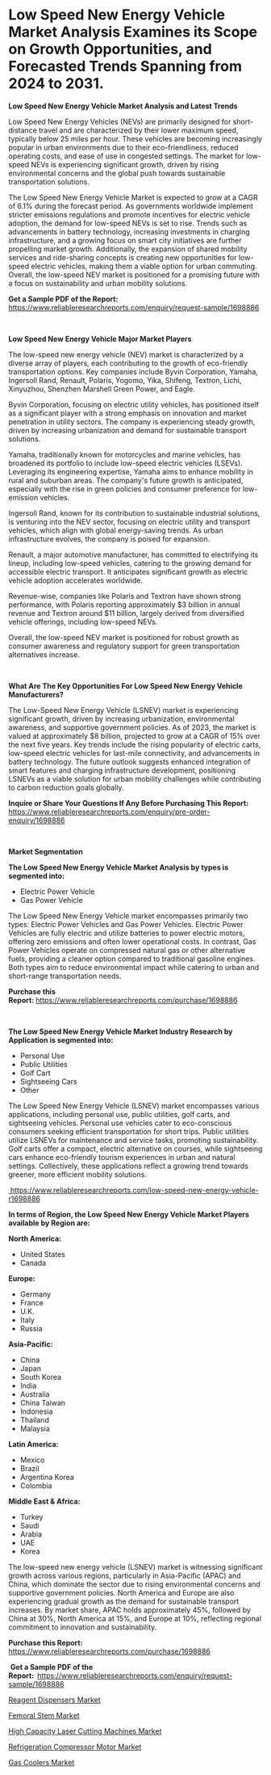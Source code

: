 <p><h1>Low Speed New Energy Vehicle Market Analysis Examines its Scope on Growth Opportunities, and Forecasted Trends Spanning from 2024 to 2031.</h1></p><p><strong>Low Speed New Energy Vehicle Market Analysis and Latest Trends</strong></p>
<p><p>Low Speed New Energy Vehicles (NEVs) are primarily designed for short-distance travel and are characterized by their lower maximum speed, typically below 25 miles per hour. These vehicles are becoming increasingly popular in urban environments due to their eco-friendliness, reduced operating costs, and ease of use in congested settings. The market for low-speed NEVs is experiencing significant growth, driven by rising environmental concerns and the global push towards sustainable transportation solutions.</p><p>The Low Speed New Energy Vehicle Market is expected to grow at a CAGR of 6.1% during the forecast period. As governments worldwide implement stricter emissions regulations and promote incentives for electric vehicle adoption, the demand for low-speed NEVs is set to rise. Trends such as advancements in battery technology, increasing investments in charging infrastructure, and a growing focus on smart city initiatives are further propelling market growth. Additionally, the expansion of shared mobility services and ride-sharing concepts is creating new opportunities for low-speed electric vehicles, making them a viable option for urban commuting. Overall, the low-speed NEV market is positioned for a promising future with a focus on sustainability and urban mobility solutions.</p></p>
<p><strong>Get a Sample PDF of the Report:&nbsp;</strong> <a href="https://www.reliableresearchreports.com/enquiry/request-sample/1698886?utm_campaign=116&utm_medium=2&utm_source=Github&utm_content=ia&utm_term=20102024&utm_id=low-speed-new-energy-vehicle">https://www.reliableresearchreports.com/enquiry/request-sample/1698886</a></p>
<p>&nbsp;</p>
<p><strong>Low Speed New Energy Vehicle Major Market Players</strong></p>
<p><p>The low-speed new energy vehicle (NEV) market is characterized by a diverse array of players, each contributing to the growth of eco-friendly transportation options. Key companies include Byvin Corporation, Yamaha, Ingersoll Rand, Renault, Polaris, Yogomo, Yika, Shifeng, Textron, Lichi, Xinyuzhou, Shenzhen Marshell Green Power, and Eagle.</p><p>Byvin Corporation, focusing on electric utility vehicles, has positioned itself as a significant player with a strong emphasis on innovation and market penetration in utility sectors. The company is experiencing steady growth, driven by increasing urbanization and demand for sustainable transport solutions.</p><p>Yamaha, traditionally known for motorcycles and marine vehicles, has broadened its portfolio to include low-speed electric vehicles (LSEVs). Leveraging its engineering expertise, Yamaha aims to enhance mobility in rural and suburban areas. The company's future growth is anticipated, especially with the rise in green policies and consumer preference for low-emission vehicles.</p><p>Ingersoll Rand, known for its contribution to sustainable industrial solutions, is venturing into the NEV sector, focusing on electric utility and transport vehicles, which align with global energy-saving trends. As urban infrastructure evolves, the company is poised for expansion.</p><p>Renault, a major automotive manufacturer, has committed to electrifying its lineup, including low-speed vehicles, catering to the growing demand for accessible electric transport. It anticipates significant growth as electric vehicle adoption accelerates worldwide.</p><p>Revenue-wise, companies like Polaris and Textron have shown strong performance, with Polaris reporting approximately $3 billion in annual revenue and Textron around $11 billion, largely derived from diversified vehicle offerings, including low-speed NEVs.</p><p>Overall, the low-speed NEV market is positioned for robust growth as consumer awareness and regulatory support for green transportation alternatives increase.</p></p>
<p>&nbsp;</p>
<p><strong>What Are The Key Opportunities For Low Speed New Energy Vehicle Manufacturers?</strong></p>
<p><p>The Low-Speed New Energy Vehicle (LSNEV) market is experiencing significant growth, driven by increasing urbanization, environmental awareness, and supportive government policies. As of 2023, the market is valued at approximately $8 billion, projected to grow at a CAGR of 15% over the next five years. Key trends include the rising popularity of electric carts, low-speed electric vehicles for last-mile connectivity, and advancements in battery technology. The future outlook suggests enhanced integration of smart features and charging infrastructure development, positioning LSNEVs as a viable solution for urban mobility challenges while contributing to carbon reduction goals globally.</p></p>
<p><strong>Inquire or Share Your Questions If Any Before Purchasing This Report:</strong> <a href="https://www.reliableresearchreports.com/enquiry/pre-order-enquiry/1698886?utm_campaign=116&utm_medium=2&utm_source=Github&utm_content=ia&utm_term=20102024&utm_id=low-speed-new-energy-vehicle">https://www.reliableresearchreports.com/enquiry/pre-order-enquiry/1698886</a></p>
<p>&nbsp;</p>
<p><strong>Market Segmentation</strong></p>
<p><strong>The Low Speed New Energy Vehicle Market Analysis by types is segmented into:</strong></p>
<p><ul><li>Electric Power Vehicle</li><li>Gas Power Vehicle</li></ul></p>
<p><p>The Low Speed New Energy Vehicle market encompasses primarily two types: Electric Power Vehicles and Gas Power Vehicles. Electric Power Vehicles are fully electric and utilize batteries to power electric motors, offering zero emissions and often lower operational costs. In contrast, Gas Power Vehicles operate on compressed natural gas or other alternative fuels, providing a cleaner option compared to traditional gasoline engines. Both types aim to reduce environmental impact while catering to urban and short-range transportation needs.</p></p>
<p><strong>Purchase this Report:&nbsp;</strong><a href="https://www.reliableresearchreports.com/purchase/1698886?utm_campaign=116&utm_medium=2&utm_source=Github&utm_content=ia&utm_term=20102024&utm_id=low-speed-new-energy-vehicle">https://www.reliableresearchreports.com/purchase/1698886</a></p>
<p>&nbsp;</p>
<p><strong>The Low Speed New Energy Vehicle Market Industry Research by Application is segmented into:</strong></p>
<p><ul><li>Personal Use</li><li>Public Utilities</li><li>Golf Cart</li><li>Sightseeing Cars</li><li>Other</li></ul></p>
<p><p>The Low Speed New Energy Vehicle (LSNEV) market encompasses various applications, including personal use, public utilities, golf carts, and sightseeing vehicles. Personal use vehicles cater to eco-conscious consumers seeking efficient transportation for short trips. Public utilities utilize LSNEVs for maintenance and service tasks, promoting sustainability. Golf carts offer a compact, electric alternative on courses, while sightseeing cars enhance eco-friendly tourism experiences in urban and natural settings. Collectively, these applications reflect a growing trend towards greener, more efficient mobility solutions.</p></p>
<p><a href="https://www.reliableresearchreports.com/low-speed-new-energy-vehicle-r1698886?utm_campaign=116&utm_medium=2&utm_source=Github&utm_content=ia&utm_term=20102024&utm_id=low-speed-new-energy-vehicle">&nbsp;https://www.reliableresearchreports.com/low-speed-new-energy-vehicle-r1698886</a></p>
<p><strong>In terms of Region, the Low Speed New Energy Vehicle Market Players available by Region are:</strong></p>
<p>
    <p> <strong> North America: </strong>
        <ul>
            <li>United States</li>
            <li>Canada</li>
        </ul>
        </p> 
    <p> <strong> Europe: </strong>
        <ul>
            <li>Germany</li>
            <li>France</li>
            <li>U.K.</li>
            <li>Italy</li>
            <li>Russia</li>
        </ul>
        </p> 
    <p> <strong> Asia-Pacific: </strong>
        <ul>
            <li>China</li>
            <li>Japan</li>
            <li>South Korea</li>
            <li>India</li>
            <li>Australia</li>
            <li>China Taiwan</li>
            <li>Indonesia</li>
            <li>Thailand</li>
            <li>Malaysia</li>
        </ul>
        </p> 
    <p> <strong> Latin America: </strong>
        <ul>
            <li>Mexico</li>
            <li>Brazil</li>
            <li>Argentina Korea</li>
            <li>Colombia</li>
        </ul>
        </p> 
    <p> <strong> Middle East & Africa: </strong>
        <ul>
            <li>Turkey</li>
            <li>Saudi</li>
            <li>Arabia</li>
            <li>UAE</li>
            <li>Korea</li>
        </ul>
    </p>
    </p>
<p><p>The low-speed new energy vehicle (LSNEV) market is witnessing significant growth across various regions, particularly in Asia-Pacific (APAC) and China, which dominate the sector due to rising environmental concerns and supportive government policies. North America and Europe are also experiencing gradual growth as the demand for sustainable transport increases. By market share, APAC holds approximately 45%, followed by China at 30%, North America at 15%, and Europe at 10%, reflecting regional commitment to innovation and sustainability.</p></p>
<p><strong>Purchase this Report: </strong><a href="https://www.reliableresearchreports.com/purchase/1698886?utm_campaign=116&utm_medium=2&utm_source=Github&utm_content=ia&utm_term=20102024&utm_id=low-speed-new-energy-vehicle">https://www.reliableresearchreports.com/purchase/1698886</a></p>
<p>&nbsp;<strong>Get a Sample PDF of the Report:&nbsp;&nbsp;</strong><a href="https://www.reliableresearchreports.com/enquiry/request-sample/1698886?utm_campaign=116&utm_medium=2&utm_source=Github&utm_content=ia&utm_term=20102024&utm_id=low-speed-new-energy-vehicle">https://www.reliableresearchreports.com/enquiry/request-sample/1698886</a></p>
<p><strong></strong></p>
<p><p><a href="https://www.linkedin.com/pulse/regional-adaptations-global-reagent-dispensers-market-trends-vr80e?utm_campaign=116&utm_medium=2&utm_source=Github&utm_content=ia&utm_term=20102024&utm_id=low-speed-new-energy-vehicle">Reagent Dispensers Market</a></p><p><a href="https://www.linkedin.com/pulse/future-trends-global-femoral-stem-market-insights-analysis-vjdoe?utm_campaign=116&utm_medium=2&utm_source=Github&utm_content=ia&utm_term=20102024&utm_id=low-speed-new-energy-vehicle">Femoral Stem Market</a></p><p><a href="https://github.com/gabrielleq8bung/Market-Research-Report-List-1/blob/main/high-capacity-laser-cutting-machines-market.md?utm_campaign=116&utm_medium=2&utm_source=Github&utm_content=ia&utm_term=20102024&utm_id=low-speed-new-energy-vehicle">High Capacity Laser Cutting Machines Market</a></p><p><a href="https://issuu.com/reportprime-2/docs/refrigeration-compressor-motor-mark_d717527442f6f8?utm_campaign=116&utm_medium=2&utm_source=Github&utm_content=ia&utm_term=20102024&utm_id=low-speed-new-energy-vehicle">Refrigeration Compressor Motor Market</a></p><p><a href="https://issuu.com/reportprime-2/docs/gas-coolers-market-size-2030.pptx_a2176a71d2c289?utm_campaign=116&utm_medium=2&utm_source=Github&utm_content=ia&utm_term=20102024&utm_id=low-speed-new-energy-vehicle">Gas Coolers Market</a></p></p>